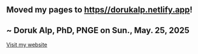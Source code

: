 <!-- 
# dorukalp.github.io
# Doruk Alp, PhD on Sun., May. 25, 2025
# For external links to work properly, need // before web address, omitting the https:
-->

## Moved my pages to [https//dorukalp.netlify.app](//dorukalp.netlify.app/)!
## ~ Doruk Alp, PhD, PNGE on Sun., May. 25, 2025

<!-- 
# another option for external links: 
# this did not work: 
# <a href="https//dorukalp.netlify.app/" target="_blank">Visit my website</a>
# let us see if this works:
-->
<a href="//dorukalp.netlify.app/" target="_blank">Visit my website</a>
